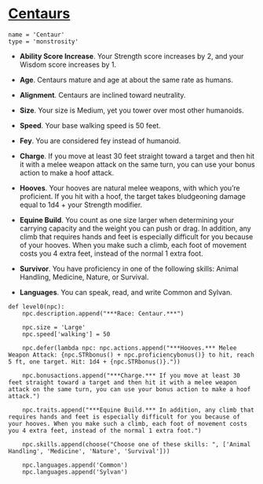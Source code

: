 # [Centaurs](../Creatures/Centaur.md)

```
name = 'Centaur'
type = 'monstrosity'
```

* **Ability Score Increase**. Your Strength score increases by 2, and your Wisdom score increases by 1.

* **Age**. Centaurs mature and age at about the same rate as humans.

* **Alignment**. Centaurs are inclined toward neutrality.

* **Size**. Your size is Medium, yet you tower over most other humanoids.

* **Speed**. Your base walking speed is 50 feet.

* **Fey**. You are considered fey instead of humanoid.

* **Charge**. If you move at least 30 feet straight toward a target and then hit it with a melee weapon attack on the same turn, you can use your bonus action to make a hoof attack.

* **Hooves**. Your hooves are natural melee weapons, with which you’re proficient. If you hit with a hoof, the target takes bludgeoning damage equal to 1d4 + your Strength modifier.

* **Equine Build**. You count as one size larger when determining your carrying capacity and the weight you can push or drag. In addition, any climb that requires hands and feet is especially difficult for you because of your hooves. When you make such a climb, each foot of movement costs you 4 extra feet, instead of the normal 1 extra foot.

* **Survivor**. You have proficiency in one of the following skills: Animal Handling, Medicine, Nature, or Survival.

* **Languages**. You can speak, read, and write Common and Sylvan.

```
def level0(npc):
    npc.description.append("***Race: Centaur.***")

    npc.size = 'Large'
    npc.speed['walking'] = 50

    npc.defer(lambda npc: npc.actions.append("***Hooves.*** Melee Weapon Attack: {npc.STRbonus() + npc.proficiencybonus()} to hit, reach 5 ft, one target. Hit: 1d4 + {npc.STRbonus()}."))
    
    npc.bonusactions.append("***Charge.*** If you move at least 30 feet straight toward a target and then hit it with a melee weapon attack on the same turn, you can use your bonus action to make a hoof attack.")
    
    npc.traits.append("***Equine Build.*** In addition, any climb that requires hands and feet is especially difficult for you because of your hooves. When you make such a climb, each foot of movement costs you 4 extra feet, instead of the normal 1 extra foot.")
    
    npc.skills.append(choose("Choose one of these skills: ", ['Animal Handling', 'Medicine', 'Nature', 'Survival']))
    
    npc.languages.append('Common')
    npc.languages.append('Sylvan')
```
